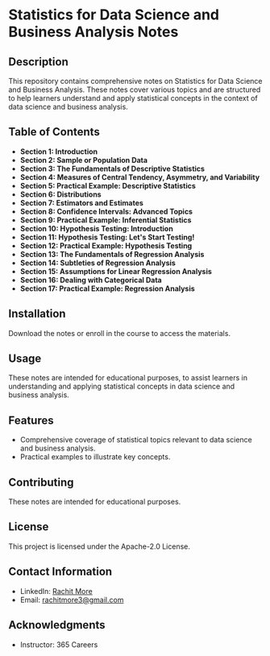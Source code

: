 # Statistics for Data Science and Business Analysis Notes

## Description
This repository contains comprehensive notes on Statistics for Data Science and Business Analysis. These notes cover various topics and are structured to help learners understand and apply statistical concepts in the context of data science and business analysis.

## Table of Contents
- **Section 1: Introduction**
- **Section 2: Sample or Population Data**
- **Section 3: The Fundamentals of Descriptive Statistics**
- **Section 4: Measures of Central Tendency, Asymmetry, and Variability**
- **Section 5: Practical Example: Descriptive Statistics**
- **Section 6: Distributions**
- **Section 7: Estimators and Estimates**
- **Section 8: Confidence Intervals: Advanced Topics**
- **Section 9: Practical Example: Inferential Statistics**
- **Section 10: Hypothesis Testing: Introduction**
- **Section 11: Hypothesis Testing: Let's Start Testing!**
- **Section 12: Practical Example: Hypothesis Testing**
- **Section 13: The Fundamentals of Regression Analysis**
- **Section 14: Subtleties of Regression Analysis**
- **Section 15: Assumptions for Linear Regression Analysis**
- **Section 16: Dealing with Categorical Data**
- **Section 17: Practical Example: Regression Analysis**

## Installation
Download the notes or enroll in the course to access the materials.

## Usage
These notes are intended for educational purposes, to assist learners in understanding and applying statistical concepts in data science and business analysis.

## Features
- Comprehensive coverage of statistical topics relevant to data science and business analysis.
- Practical examples to illustrate key concepts.

## Contributing
These notes are intended for educational purposes.

## License
This project is licensed under the Apache-2.0 License.

## Contact Information
- LinkedIn: [Rachit More](www.linkedin.com/in/rachit-more-30a63418a)
- Email: [rachitmore3@gmail.com](mailto:rachitmore3@gmail.com)

## Acknowledgments
- Instructor: 365 Careers
